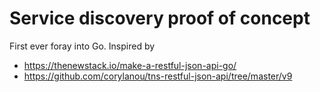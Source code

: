 # Service discovery proof of concept

First ever foray into Go.
Inspired by
* https://thenewstack.io/make-a-restful-json-api-go/
* https://github.com/corylanou/tns-restful-json-api/tree/master/v9
